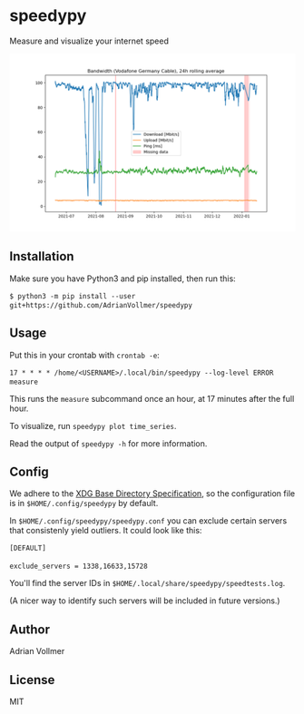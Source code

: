 speedypy
========

Measure and visualize your internet speed

![Speedypy Example](https://github.com/AdrianVollmer/speedypy/blob/master/doc/speedypy_example.png)


Installation
------------

Make sure you have Python3 and pip installed, then run this:

```
$ python3 -m pip install --user git+https://github.com/AdrianVollmer/speedypy
```

Usage
-----

Put this in your crontab with `crontab -e`:

```
17 * * * * /home/<USERNAME>/.local/bin/speedypy --log-level ERROR measure

```

This runs the `measure` subcommand once an hour, at 17 minutes after the
full hour.

To visualize, run `speedypy plot time_series`.

Read the output of `speedypy -h` for more information.


Config
------

We adhere to the [XDG Base Directory
Specification](https://specifications.freedesktop.org/basedir-spec/basedir-spec-latest.html),
so the configuration file is in `$HOME/.config/speedypy` by default.

In `$HOME/.config/speedypy/speedypy.conf` you can exclude certain servers
that consistenly yield outliers. It could look like this:

```
[DEFAULT]

exclude_servers = 1338,16633,15728
```

You'll find the server IDs in `$HOME/.local/share/speedypy/speedtests.log`.

(A nicer way to identify such servers will be included in future versions.)


Author
------

Adrian Vollmer

License
-------

MIT
